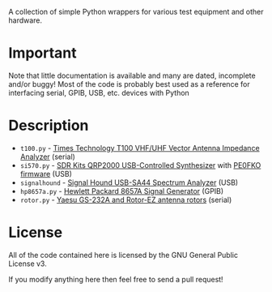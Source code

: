 A collection of simple Python wrappers for various test equipment and other hardware.

# Important

Note that little documentation is available and many are dated, incomplete and/or buggy!
Most of the code is probably best used as a reference for interfacing serial,
GPIB, USB, etc. devices with Python

# Description

* `t100.py` - [Times Technology T100 VHF/UHF Vector Antenna Impedance Analyzer](http://timestechnology.com.hk/support-T100.html) (serial)
* `si570.py` - [SDR Kits QRP2000 USB-Controlled Synthesizer](http://sdr-kits.net/QRP2000_Description.html) with [PE0FKO firmware](https://code.google.com/p/usbavrsi570/) (USB)
* `signalhound` - [Signal Hound USB-SA44 Spectrum Analyzer](https://www.signalhound.com/products/) (USB)
* `hp8657a.py` - [Hewlett Packard 8657A Signal Generator](http://www.home.agilent.com/en/pd-1000002201%3Aepsg%3Apro-pn-8657A/synthesized-signal-generator-100-khz-to-1040-mhz) (GPIB)
* `rotor.py` - [Yaesu GS-232A and Rotor-EZ antenna rotors](http://www.universal-radio.com/catalog/hamrot/4228.html) (serial)

# License

All of the code contained here is licensed by the GNU General Public License v3.

If you modify anything here then feel free to send a pull request!
